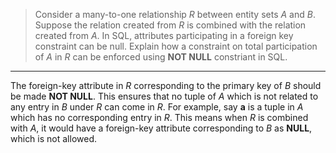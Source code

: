 > Consider a many-to-one relationship $R$ between entity sets $A$ and $B$. 
> Suppose the relation created from $R$ is combined with the relation created
> from $A$. In SQL, attributes participating in a foreign key constraint can be null. 
> Explain how a constraint on total participation of $A$ in $R$ can be enforced using 
> **NOT NULL** constriant in SQL. 

--------------------------------

The foreign-key attribute in $R$ corresponding to the primary key of $B$ should be 
made **NOT NULL**. This ensures that no tuple of $A$ which is not related to any entry
in $B$ under $R$ can come in $R$. For example, say **a** is a tuple in $A$ which has no 
corresponding entry in $R$. This means when $R$ is combined with $A$, it would have 
a foreign-key attribute corresponding to $B$ as **NULL**, which is not allowed. 